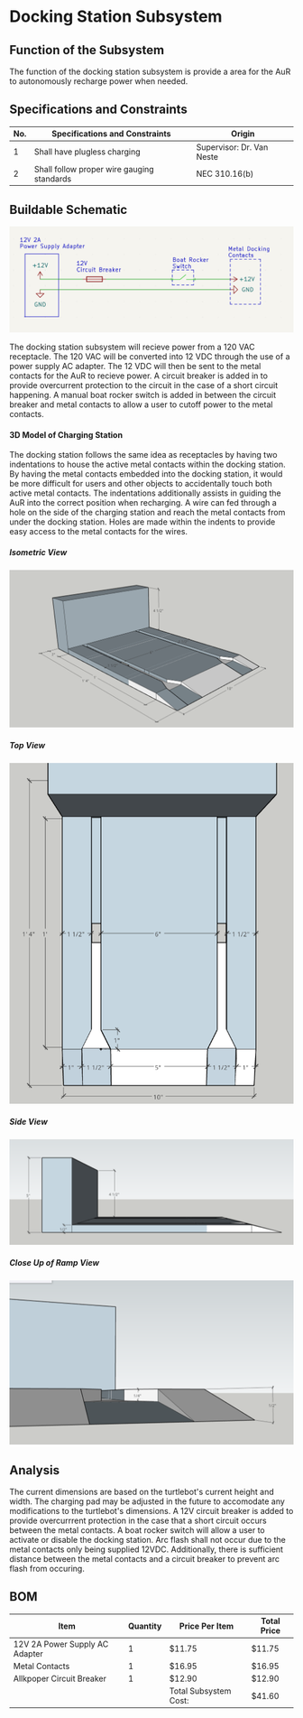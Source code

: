 # Docking Station Subsystem

## Function of the Subsystem
The function of the docking station subsystem is provide a area for the AuR to autonomously recharge power when needed.

## Specifications and Constraints

| No. | Specifications and Constraints | Origin | 
|-|-|-| 
| 1 | Shall have plugless charging | Supervisor: Dr. Van Neste 
| 2 | Shall follow proper wire gauging standards | NEC 310.16(b)


## Buildable Schematic 
![ALT](https://github.com/Hawk652/Capstone-Guidance-Robot/blob/main/Documentation/Images/docking%20station/docking%20station%20schematic%20v2.png)

The docking station subsystem will recieve power from a 120 VAC receptacle. The 120 VAC will be converted into 12 VDC through the use of a power supply AC adapter. The 12 VDC will then be sent to the metal contacts for the AuR to recieve power. A circuit breaker is added in to provide overcurrent protection to the circuit in the case of a short circuit happening. A manual boat rocker switch is added in between the circuit breaker and metal contacts to allow a user to cutoff power to the metal contacts. 

#### 3D Model of Charging Station
The docking station follows the same idea as receptacles by having two indentations to house the active metal contacts within the docking station. By having the metal contacts embedded into the docking station, it would be more difficult for users and other objects to accidentally touch both active metal contacts. The indentations additionally assists in guiding the AuR into the correct position when recharging. A wire can fed through a hole on the side of the charging station and reach the metal contacts from under the docking station. Holes are made within the indents to provide easy access to the metal contacts for the wires. 

##### Isometric View
![ALT](https://github.com/Hawk652/Capstone-Guidance-Robot/blob/main/Documentation/Images/docking%20station/isometric.png)

##### Top View
![ALT](https://github.com/Hawk652/Capstone-Guidance-Robot/blob/main/Documentation/Images/docking%20station/top.png)

##### Side View
![ALT](https://github.com/Hawk652/Capstone-Guidance-Robot/blob/main/Documentation/Images/docking%20station/side.png)

##### Close Up of Ramp View
![ALT](https://github.com/Hawk652/Capstone-Guidance-Robot/blob/main/Documentation/Images/docking%20station/ramp%20height.png)

## Analysis
The current dimensions are based on the turtlebot's current height and width. The charging pad may be adjusted in the future to accomodate any modifications to the turtlebot's dimensions. A 12V circuit breaker is added to provide overcurrrent protection in the case that a short circuit occurs between the metal contacts. A boat rocker switch will allow a user to activate or disable the docking station. Arc flash shall not occur due to the metal contacts only being supplied 12VDC. Additionally, there is sufficient distance between the metal contacts and a circuit breaker to prevent arc flash from occuring. 

## BOM
| Item                          | Quantity | Price Per Item        | Total Price       |
| ----------------------------- | -------- | --------------------- | ----------------- |
| 12V 2A Power Supply AC Adapter| 1        | $11.75                | $11.75            |
| Metal Contacts                | 1        | $16.95                | $16.95            |
| Allkpoper Circuit Breaker     | 1        | $12.90                | $12.90            |
|                               |          | Total Subsystem Cost: | $41.60            |



